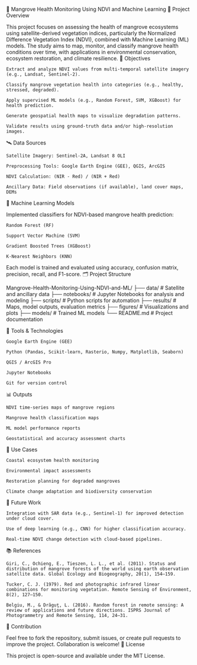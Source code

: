 🌿 Mangrove Health Monitoring Using NDVI and Machine Learning
📌 Project Overview

This project focuses on assessing the health of mangrove ecosystems using satellite-derived vegetation indices, particularly the Normalized Difference Vegetation Index (NDVI), combined with Machine Learning (ML) models. The study aims to map, monitor, and classify mangrove health conditions over time, with applications in environmental conservation, ecosystem restoration, and climate resilience.
🎯 Objectives

    Extract and analyze NDVI values from multi-temporal satellite imagery (e.g., Landsat, Sentinel-2).

    Classify mangrove vegetation health into categories (e.g., healthy, stressed, degraded).

    Apply supervised ML models (e.g., Random Forest, SVM, XGBoost) for health prediction.

    Generate geospatial health maps to visualize degradation patterns.

    Validate results using ground-truth data and/or high-resolution images.

🛰️ Data Sources

    Satellite Imagery: Sentinel-2A, Landsat 8 OLI

    Preprocessing Tools: Google Earth Engine (GEE), QGIS, ArcGIS

    NDVI Calculation: (NIR - Red) / (NIR + Red)

    Ancillary Data: Field observations (if available), land cover maps, DEMs

🧠 Machine Learning Models

Implemented classifiers for NDVI-based mangrove health prediction:

    Random Forest (RF)

    Support Vector Machine (SVM)

    Gradient Boosted Trees (XGBoost)

    K-Nearest Neighbors (KNN)

Each model is trained and evaluated using accuracy, confusion matrix, precision, recall, and F1-score.
🗂️ Project Structure

Mangrove-Health-Monitoring-Using-NDVI-and-ML/
├── data/                  # Satellite and ancillary data
├── notebooks/             # Jupyter Notebooks for analysis and modeling
├── scripts/               # Python scripts for automation
├── results/               # Maps, model outputs, evaluation metrics
├── figures/               # Visualizations and plots
├── models/                # Trained ML models
└── README.md              # Project documentation

🔧 Tools & Technologies

    Google Earth Engine (GEE)

    Python (Pandas, Scikit-learn, Rasterio, Numpy, Matplotlib, Seaborn)

    QGIS / ArcGIS Pro

    Jupyter Notebooks

    Git for version control

📊 Outputs

    NDVI time-series maps of mangrove regions

    Mangrove health classification maps

    ML model performance reports

    Geostatistical and accuracy assessment charts

📌 Use Cases

    Coastal ecosystem health monitoring

    Environmental impact assessments

    Restoration planning for degraded mangroves

    Climate change adaptation and biodiversity conservation

🧪 Future Work

    Integration with SAR data (e.g., Sentinel-1) for improved detection under cloud cover.

    Use of deep learning (e.g., CNN) for higher classification accuracy.

    Real-time NDVI change detection with cloud-based pipelines.

📚 References

    Giri, C., Ochieng, E., Tieszen, L. L., et al. (2011). Status and distribution of mangrove forests of the world using earth observation satellite data. Global Ecology and Biogeography, 20(1), 154–159.

    Tucker, C. J. (1979). Red and photographic infrared linear combinations for monitoring vegetation. Remote Sensing of Environment, 8(2), 127–150.

    Belgiu, M., & Drăguţ, L. (2016). Random forest in remote sensing: A review of applications and future directions. ISPRS Journal of Photogrammetry and Remote Sensing, 114, 24–31.

🤝 Contribution

Feel free to fork the repository, submit issues, or create pull requests to improve the project. Collaboration is welcome!
📝 License

This project is open-source and available under the MIT License.
